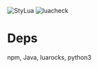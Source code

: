 ![StyLua](https://github.com/CelticBoozer/nvim-config/actions/workflows/lua_lint_format.yaml/badge.svg?job=format_check)
![luacheck](https://github.com/CelticBoozer/nvim-config/actions/workflows/lua_lint_format.yaml/badge.svg?job=lint_code)
# Deps 
npm, Java, luarocks, python3
